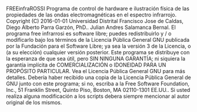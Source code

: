 FREEinfraROSSI 
Programa de control de hardware e ilustración física de las propiedades de las ondas electromagnéticas en el espectro infrarrojo.
Copyright (C) 2016-01-01  Universidad Distrital Francisco Jose de Caldas, Diego Alberto Parra Garzón, PhD.. Julian Andres Salamanca Bernal.
El programa free infrarrosi es software libre; puedes redistribuirlo y / o modificarlo bajo los términos de la Licencia Pública General GNU publicada por la Fundación para el Software Libre; ya sea la versión 3 de la Licencia, o (a su elección) cualquier versión posterior. 
Este programa se distribuye con la esperanza de que sea útil, pero SIN NINGUNA GARANTÍA; ni siquiera la garantía implícita de COMERCIALIZACIÓN o IDONEIDAD PARA UN PROPÓSITO PARTICULAR. Vea el Licencia Pública General GNU para más detalles. 
Debería haber recibido una copia de la Licencia Pública General de GNU junto con este programa; si no, escriba a la Free Software Foundation, Inc., 51 Franklin Street, Quinto Piso, Boston, MA 02110-1301 EE.UU..
Si usted realiza alguna modificación a los scripts debera siempre mencionar al autor original de los mismos.
